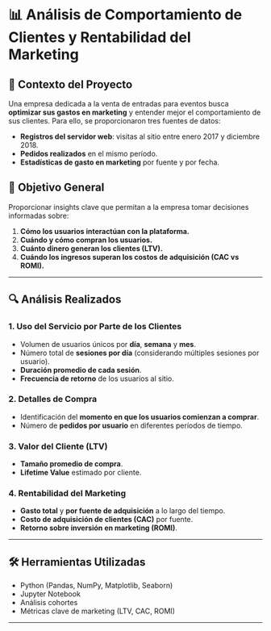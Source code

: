 # 📊 Análisis de Comportamiento de Clientes y Rentabilidad del Marketing

## 🏢 Contexto del Proyecto

Una empresa dedicada a la venta de entradas para eventos busca **optimizar sus gastos en marketing** y entender mejor el comportamiento de sus clientes. Para ello, se proporcionaron tres fuentes de datos:

- **Registros del servidor web**: visitas al sitio entre enero 2017 y diciembre 2018.
- **Pedidos realizados** en el mismo período.
- **Estadísticas de gasto en marketing** por fuente y por fecha.

## 🎯 Objetivo General

Proporcionar insights clave que permitan a la empresa tomar decisiones informadas sobre:

1. **Cómo los usuarios interactúan con la plataforma.**
2. **Cuándo y cómo compran los usuarios.**
3. **Cuánto dinero generan los clientes (LTV).**
4. **Cuándo los ingresos superan los costos de adquisición (CAC vs ROMI).**

---

## 🔍 Análisis Realizados

### 1. **Uso del Servicio por Parte de los Clientes**
- Volumen de usuarios únicos por **día**, **semana** y **mes**.
- Número total de **sesiones por día** (considerando múltiples sesiones por usuario).
- **Duración promedio de cada sesión**.
- **Frecuencia de retorno** de los usuarios al sitio.

### 2. **Detalles de Compra**
- Identificación del **momento en que los usuarios comienzan a comprar**.
- Número de **pedidos por usuario** en diferentes períodos de tiempo.

### 3. **Valor del Cliente (LTV)**
- **Tamaño promedio de compra**.
- **Lifetime Value** estimado por cliente.

### 4. **Rentabilidad del Marketing**
- **Gasto total** y **por fuente de adquisición** a lo largo del tiempo.
- **Costo de adquisición de clientes (CAC)** por fuente.
- **Retorno sobre inversión en marketing (ROMI)**.

---

## 🛠️ Herramientas Utilizadas

- Python (Pandas, NumPy, Matplotlib, Seaborn)
- Jupyter Notebook
- Análisis cohortes
- Métricas clave de marketing (LTV, CAC, ROMI)

---
